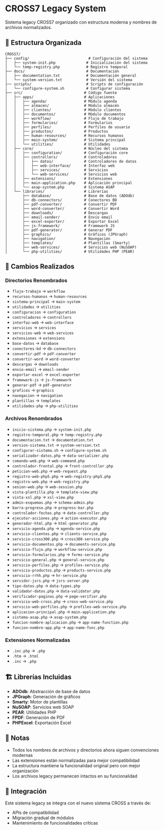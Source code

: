 # CROSS7 Legacy System

Sistema legacy CROSS7 organizado con estructura moderna y nombres de archivos normalizados.

## 📁 Estructura Organizada

```
CROSS7/
├── config/                           # Configuración del sistema
│   ├── system-init.php              # Inicialización del sistema
│   └── temp-registry.php            # Registro temporal
├── docs/                            # Documentación
│   ├── documentation.txt            # Documentación general
│   └── system-version.txt           # Versión del sistema
├── scripts/                         # Scripts de configuración
│   └── configure-system.sh          # Configurar sistema
├── src/                            # Código fuente
│   ├── apps/                       # Aplicaciones
│   │   ├── agenda/                 # Módulo agenda
│   │   ├── almacen/                # Módulo almacén
│   │   ├── clientes/               # Módulo clientes
│   │   ├── documentos/             # Módulo documentos
│   │   ├── workflow/               # Flujo de trabajo
│   │   ├── formularios/            # Formularios
│   │   ├── perfiles/               # Perfiles de usuario
│   │   ├── productos/              # Productos
│   │   ├── human-resources/        # Recursos humanos
│   │   ├── main-system/            # Sistema principal
│   │   └── utilities/              # Utilidades
│   ├── core/                       # Núcleo del sistema
│   │   ├── configuration/          # Configuración core
│   │   ├── controllers/            # Controladores
│   │   │   ├── datos/              # Controladores de datos
│   │   │   ├── web-interface/      # Interfaz web
│   │   │   ├── services/           # Servicios
│   │   │   └── web-services/       # Servicios web
│   │   ├── extensions/             # Extensiones
│   │   ├── main-application.php    # Aplicación principal
│   │   └── asap-system.php         # Sistema ASAP
│   └── libraries/                  # Librerías
│       ├── database/               # Base de datos (ADOdb)
│       ├── db-connectors/          # Conectores BD
│       ├── pdf-converter/          # Convertir PDF
│       ├── word-converter/         # Convertir Word
│       ├── downloads/              # Descargas
│       ├── email-sender/           # Envío email
│       ├── excel-exporter/         # Exportar Excel
│       ├── js-framework/           # Framework JS
│       ├── pdf-generator/          # Generar PDF
│       ├── graphics/               # Gráficos (JPGraph)
│       ├── navigation/             # Navegación
│       ├── templates/              # Plantillas (Smarty)
│       ├── web-services/           # Servicios web (NuSOAP)
│       └── php-utilities/          # Utilidades PHP (PEAR)
```

## 🔄 Cambios Realizados

### Directorios Renombrados
- `flujo-trabajo` → `workflow`
- `recursos-humanos` → `human-resources`
- `sistema-principal` → `main-system`
- `utilidades` → `utilities`
- `configuracion` → `configuration`
- `controladores` → `controllers`
- `interfaz-web` → `web-interface`
- `servicios` → `services`
- `servicios-web` → `web-services`
- `extensiones` → `extensions`
- `base-datos` → `database`
- `conectores-bd` → `db-connectors`
- `convertir-pdf` → `pdf-converter`
- `convertir-word` → `word-converter`
- `descargas` → `downloads`
- `envio-email` → `email-sender`
- `exportar-excel` → `excel-exporter`
- `framework-js` → `js-framework`
- `generar-pdf` → `pdf-generator`
- `graficos` → `graphics`
- `navegacion` → `navigation`
- `plantillas` → `templates`
- `utilidades-php` → `php-utilities`

### Archivos Renombrados
- `inicio-sistema.php` → `system-init.php`
- `registro-temporal.php` → `temp-registry.php`
- `documentacion.txt` → `documentation.txt`
- `version-sistema.txt` → `system-version.txt`
- `configurar-sistema.sh` → `configure-system.sh`
- `serializador-datos.php` → `data-serializer.php`
- `comando-web.php` → `web-command.php`
- `controlador-frontal.php` → `front-controller.php`
- `peticion-web.php` → `web-request.php`
- `registro-web-php5.php` → `web-registry-php5.php`
- `registro-web.php` → `web-registry.php`
- `sesion-web.php` → `web-session.php`
- `vista-plantilla.php` → `template-view.php`
- `vista-xsl.php` → `xsl-view.php`
- `admin-esquemas.php` → `schema-admin.php`
- `barra-progreso.php` → `progress-bar.php`
- `controlador-fechas.php` → `date-controller.php`
- `ejecutor-acciones.php` → `action-executor.php`
- `generador-html.php` → `html-generator.php`
- `servicio-agenda.php` → `agenda-service.php`
- `servicio-clientes.php` → `clients-service.php`
- `servicio-cross300.php` → `cross300-service.php`
- `servicio-documentos.php` → `documents-service.php`
- `servicio-flujo.php` → `workflow-service.php`
- `servicio-formularios.php` → `forms-service.php`
- `servicio-general.php` → `general-service.php`
- `servicio-perfiles.php` → `profiles-service.php`
- `servicio-productos.php` → `products-service.php`
- `servicio-rrhh.php` → `hr-service.php`
- `servidor-jsrs.php` → `jsrs-server.php`
- `tipo-datos.php` → `data-types.php`
- `validador-datos.php` → `data-validator.php`
- `verificador-paginas.php` → `page-verifier.php`
- `servicio-web-cross.php` → `cross-web-service.php`
- `servicio-web-perfiles.php` → `profiles-web-service.php`
- `aplicacion-principal.php` → `main-application.php`
- `sistema-asap.php` → `asap-system.php`
- `funcion-nombre-aplicacion.php` → `app-name-function.php`
- `funcion-nombre-app.php` → `app-name-func.php`

### Extensiones Normalizadas
- `.inc.php` → `.php`
- `.htm` → `.html`
- `.inc` → `.php`

## 🏗️ Librerías Incluidas

- **ADOdb**: Abstracción de base de datos
- **JPGraph**: Generación de gráficos
- **Smarty**: Motor de plantillas
- **NuSOAP**: Servicios web SOAP
- **PEAR**: Utilidades PHP
- **FPDF**: Generación de PDF
- **PHPExcel**: Exportación Excel

## 📝 Notas

- Todos los nombres de archivos y directorios ahora siguen convenciones modernas
- Las extensiones están normalizadas para mejor compatibilidad
- La estructura mantiene la funcionalidad original pero con mejor organización
- Los archivos legacy permanecen intactos en su funcionalidad

## 🔗 Integración

Este sistema legacy se integra con el nuevo sistema CROSS a través de:
- APIs de compatibilidad
- Migración gradual de módulos
- Mantenimiento de funcionalidades críticas